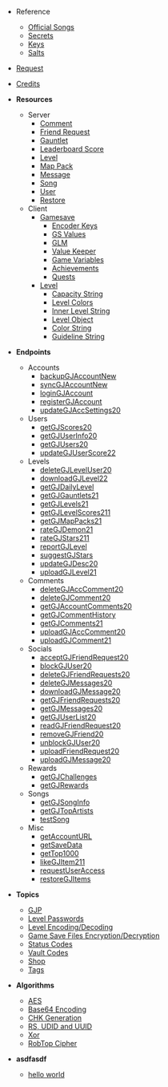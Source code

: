 <!-- docs/_sidebar.md -->
- Reference
    - [Official Songs](/reference/songs)
    - [Secrets](/reference/secrets)
    - [Keys](/reference/keys)
    - [Salts](/reference/salts)
- [Request](/endpoints/generic.md)
- [Credits](/CREDITS)



- **Resources**
  - Server
    - [Comment](/resources/server/comment.md)
    - [Friend Request](/resources/server/friendrequest.md)
    - [Gauntlet](/resources/server/gauntlet.md)
    - [Leaderboard Score](/resources/server/leaderboardscore.md)
    - [Level](/resources/server/level.md)
    - [Map Pack](/resources/server/mappack.md)
    - [Message](/resources/server/message.md)
    - [Song](/resources/server/song.md)
    - [User](/resources/server/user.md)
    - [Restore](/resources/server/restore.md)
  - Client
    - [Gamesave](/resources/client/gamesave.md)
      - [Encoder Keys](resources/client/gamesave/kCEK.md)
      - [GS Values](/resources/client/gamesave/GS_Value.md)
      - [GLM](/resources/client/gamesave/GLM.md)
      - [Value Keeper](/resources/client/gamesave/valueKeeper.md)
      - [Game Variables](/resources/client/gamesave/gv.md)
      - [Achievements](/resources/client/gamesave/achievement.md)
      - [Quests](/resources/client/gamesave/quests.md)
    - [Level](/resources/client/level.md)
      - [Capacity String](/resources/client/level-components/capacity-string.md)
      - [Level Colors](/resources/client/level-components/level-colors.md)
      - [Inner Level String](/resources/client/level-components/inner-level-string.md)
      - [Level Object](/resources/client/level-components/level-object.md)
      - [Color String](/resources/client/level-components/color-string.md)
      - [Guideline String](/resources/client/level-components/guideline-string.md)


- **Endpoints**
  - Accounts
    - [backupGJAccountNew](/endpoints/accounts/backupGJAccountNew.md)
    - [syncGJAccountNew](/endpoints/accounts/syncGJAccountNew.md)
    - [loginGJAccount](/endpoints/accounts/loginGJAccount.md)
    - [registerGJAccount](/endpoints/accounts/registerGJAccount.md)
    - [updateGJAccSettings20](/endpoints/accounts/updateGJAccSettings20.md)
  - Users
    - [getGJScores20](/endpoints/users/getGJScores20.md)
    - [getGJUserInfo20](/endpoints/users/getGJUserInfo20.md)
    - [getGJUsers20](/endpoints/users/getGJUsers20.md)
    - [updateGJUserScore22](/endpoints/users/updateGJUserScore22.md)
  - Levels
    - [deleteGJLevelUser20](/endpoints/levels/deleteGJLevelUser20.md)
    - [downloadGJLevel22](/endpoints/levels/downloadGJLevel22.md)
    - [getGJDailyLevel](/endpoints/levels/getGJDailyLevel.md)
    - [getGJGauntlets21](/endpoints/levels/getGJGauntlets21.md)
    - [getGJLevels21](/endpoints/levels/getGJLevels21.md)
    - [getGJLevelScores211](/endpoints/levels/getGJLevelScores211.md)
    - [getGJMapPacks21](/endpoints/levels/getGJMapPacks21.md)
    - [rateGJDemon21](/endpoints/levels/rateGJDemon21.md)
    - [rateGJStars211](/endpoints/levels/rateGJStars211.md)
    - [reportGJLevel](/endpoints/levels/reportGJLevel.md)
    - [suggestGJStars](/endpoints/levels/suggestGJStars.md)
    - [updateGJDesc20](/endpoints/levels/updateGJDesc20.md)
    - [uploadGJLevel21](/endpoints/levels/uploadGJLevel21.md)
  - Comments
    - [deleteGJAccComment20](/endpoints/comments/deleteGJAccComment20.md)
    - [deleteGJComment20](/endpoints/comments/deleteGJComment20.md)
    - [getGJAccountComments20](/endpoints/comments/getGJAccountComments20.md)
    - [getGJCommentHistory](/endpoints/comments/getGJCommentHistory.md)
    - [getGJComments21](/endpoints/comments/getGJComments21.md)
    - [uploadGJAccComment20](/endpoints/comments/uploadGJAccComment20.md)
    - [uploadGJComment21](/endpoints/comments/uploadGJComment21.md)
  - Socials
    - [acceptGJFriendRequest20](/endpoints/socials/acceptGJFriendRequest20.md)
    - [blockGJUser20](/endpoints/socials/blockGJUser20.md)
    - [deleteGJFriendRequests20](/endpoints/socials/deleteGJFriendRequests20.md)
    - [deleteGJMessages20](/endpoints/socials/deleteGJMessages20.md)
    - [downloadGJMessage20](/endpoints/socials/downloadGJMessage20.md)
    - [getGJFriendRequests20](/endpoints/socials/getGJFriendRequests20.md)
    - [getGJMessages20](/endpoints/socials/getGJMessages20.md)
    - [getGJUserList20](/endpoints/socials/getGJUserList20.md)
    - [readGJFriendRequest20](/endpoints/socials/readGJFriendRequest20.md)
    - [removeGJFriend20](/endpoints/socials/removeGJFriend20.md)
    - [unblockGJUser20](/endpoints/socials/unblockGJUser20.md)
    - [uploadFriendRequest20](/endpoints/socials/UploadFriendRequest20.md)
    - [uploadGJMessage20](/endpoints/socials/uploadGJMessage20.md)
  - Rewards
    - [getGJChallenges](/endpoints/rewards/getGJChallenges.md)
    - [getGJRewards](/endpoints/rewards/getGJRewards.md)
  - Songs
    - [getGJSongInfo](/endpoints/songs/getGJSongInfo.md)
    - [getGJTopArtists](/endpoints/songs/getGJTopArtists.md)
    - [testSong](/endpoints/songs/testSong.md)
  - Misc
    - [getAccountURL](/endpoints/misc/getAccountURL.md)
    - [getSaveData](/endpoints/misc/getSaveData.md)
    - [getTop1000](/endpoints/misc/getTop1000.md)
    - [likeGJItem211](/endpoints/misc/likeGJItem211.md)
    - [requestUserAccess](/endpoints/misc/requestUserAccess.md)
    - [restoreGJItems](/endpoints/misc/restoreGJItems.md)


- **Topics**
  - [GJP](/topics/gjp.md)
  - [Level Passwords](/topics/level_passwords.md)
  - [Level Encoding/Decoding](/topics/levelstring_encoding_decoding.md)
  - [Game Save Files Encryption/Decryption](/topics/localfiles_encrypt_decrypt.md)
  - [Status Codes](/topics/status_codes.md)
  - [Vault Codes](/topics/vault_codes.md)
  - [Shop](/topics/shop)
  - [Tags](/topics/tags)  


- **Algorithms**
  - [AES](topics/encryption/AES.md)
  - [Base64 Encoding](topics/encryption/base64.md)
  - [CHK Generation](topics/encryption/chk.md)
  - [RS, UDID and UUID](topics/encryption/id.md)
  - [Xor](topics/encryption/xor.md)
  - [RobTop Cipher](topics/encryption/robtop-cipher.md)


- **asdfasdf**
  - [hello world](topics/encryption/AES.md)
